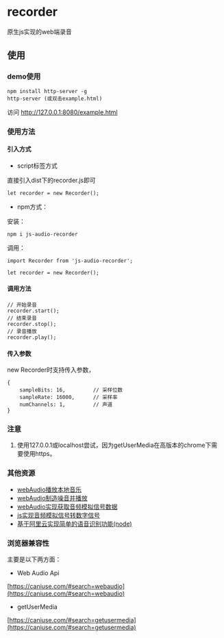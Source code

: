 # recorder
原生js实现的web端录音

## 使用
### demo使用
```
npm install http-server -g
http-server (或双击example.html)
```
访问 http://127.0.0.1:8080/example.html

### 使用方法
#### 引入方式
+ script标签方式

直接引入dist下的recorder.js即可
```
let recorder = new Recorder();
```
+ npm方式：

安装：
```
npm i js-audio-recorder

```
调用：
```
import Recorder from 'js-audio-recorder';

let recorder = new Recorder();
```

#### 调用方法
```
// 开始录音
recorder.start();
// 结束录音
recorder.stop();
// 录音播放
recorder.play();
```

#### 传入参数
new Recorder时支持传入参数，
```
{
    sampleBits: 16,         // 采样位数
    sampleRate: 16000,      // 采样率
    numChannels: 1,         // 声道
}
```

### 注意

1. 使用127.0.0.1或localhost尝试，因为getUserMedia在高版本的chrome下需要使用https。

### 其他资源

+ [webAudio播放本地音乐](https://github.com/2fps/demo/tree/master/view/2019/04/webAudio%E6%92%AD%E6%94%BE%E6%9C%AC%E5%9C%B0%E9%9F%B3%E4%B9%90)
+ [webAudio制造噪音并播放](https://github.com/2fps/demo/tree/master/view/2019/04/webAudio%E5%88%B6%E9%80%A0%E5%99%AA%E9%9F%B3%E5%B9%B6%E6%92%AD%E6%94%BE)
+ [webAudio实现获取音频模拟信号数据](https://github.com/2fps/demo/tree/master/view/2019/04/webAudio%E5%AE%9E%E7%8E%B0%E8%8E%B7%E5%8F%96%E9%9F%B3%E9%A2%91%E6%A8%A1%E6%8B%9F%E4%BF%A1%E5%8F%B7%E6%95%B0%E6%8D%AE)
+ [js实现音频模拟信号转数字信号](https://github.com/2fps/demo/tree/master/view/2019/04/js%E5%AE%9E%E7%8E%B0%E9%9F%B3%E9%A2%91%E6%A8%A1%E6%8B%9F%E4%BF%A1%E5%8F%B7%E8%BD%AC%E6%95%B0%E5%AD%97%E4%BF%A1%E5%8F%B7)
+ [基于阿里云实现简单的语音识别功能(node)](https://github.com/2fps/demo/tree/master/view/2019/01/%E5%9F%BA%E4%BA%8E%E9%98%BF%E9%87%8C%E4%BA%91%E5%AE%9E%E7%8E%B0%E7%AE%80%E5%8D%95%E7%9A%84%E8%AF%AD%E9%9F%B3%E8%AF%86%E5%88%AB%E5%8A%9F%E8%83%BD(node))

### 浏览器兼容性
主要是以下两方面：
+ Web Audio Api

[https://caniuse.com/#search=webaudio](https://caniuse.com/#search=webaudio)

+ getUserMedia

[https://caniuse.com/#search=getusermedia](https://caniuse.com/#search=getusermedia)